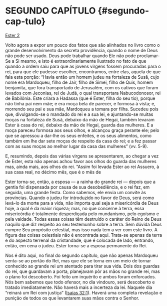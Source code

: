 # SEGUNDO CAPÍTULO {#segundo-cap-tulo}

[Ester 2](http://bibliaonline.com.br/acf/et/2)

Volto agora a expor um pouco dos fatos que são alinhados no livro como o grande desenvolvimento da secreta providência, quando o nome de Deus não pode ser usado. Deus pode trabalhar quando Ele não pode proclamar-Se a Si mesmo, e isto é extraordinariamente ilustrado no fato de que quando a ordem saiu para que as jovens virgens fossem procuradas para o rei, para que ele pudesse escolher, encontramos, entre elas, aquela de que fala esta porção: “Havia então um homem judeu na fortaleza de Susã, cujo nome era Mardoqueu, filho de Jair, filho de Simei, filho de Quis, homem benjamita, que fora transportado de Jerusalém, com os cativos que foram levados com Jeconias, rei de Judá, o qual transportara Nabucodonosor, rei de Babilônia. Este criara a Hadassa (que é Ester, filha do seu tio), porque não tinha pai nem mãe; e era moça bela de parecer, e formosa à vista; e, morrendo seu pai e sua mãe, Mardoqueu a tomara por filha. Sucedeu pois que, divulgando-se o mandado do rei e a sua lei, e ajuntando-se muitas moças na fortaleza de Susã, debaixo da mão de Hegai, também levaram Ester à casa do rei, debaixo da mão de Hegai, guarda das mulheres. E a moça pareceu formosa aos seus olhos, e alcançou graça perante ele; pelo que se apressou a dar-lhe os seus enfeites, e os seus alimentos, como também em lhe dar sete moças de respeito da casa do rei; e a fez passar com as suas moças ao melhor lugar da casa das mulheres” (vv. 5-9).

E, resumindo, depois das várias virgens se apresentarem, ao chegar a vez de Ester, esta não apenas achou favor aos olhos do guarda das mulheres mas, ainda mais, aos olhos do rei. “Assim foi levada Ester ao rei Assuero, à sua casa real, no décimo mês, que é o mês de

Ester torna-se, então, a esposa — a rainha do grande rei — depois que a gentia foi dispensada por causa de sua desobediência, e o rei faz, em seguida, uma grande festa. Como sabemos, ele envia um convite às províncias. Quando o judeu for introduzido no favor de Deus, será como levá-lo da morte para a vida, não importa qual seja a misericórdia de Deus hoje, a qual é da maior riqueza; mas, no que concerne à terra, essa misericórdia é totalmente desperdiçada pelo mundanismo, pelo egoísmo e pela vaidade. Todas essas coisas têm destruído o caráter do Reino de Deus naquilo que diz respeito ao seu testemunho sobre a terra. Sem dúvida Deus cumpre Seu propósito celestial, mas isso nada tem a ver com este livro. A figura das coisas celestiais não é encontrada aqui. Trata-se apenas da terra e do aspecto terrenal da cristandade, que é colocada de lado, entrando, então, em cena o judeu. Ester torna-se a esposa permanente do Rei.

Nos é dito aqui, no final do segundo capítulo, que não apenas Mardoqueu senta-se ao portão do Rei, mas que ele se torna em um meio de tornar conhecido ao grande rei um atentado para tirar sua vida. Dois dos guardas do rei, que guardavam a porta, planejavam pôr as mãos no grande rei, mas o plano foi descoberto. Foi feito um inquérito e ambos foram enforcados. Nós bem sabemos que todo ofensor, no dia vindouro, será descoberto e tratado imediatamente. Não haverá mais a incerteza da lei. Naquele dia “reinará um Rei com justiça” ([Isaías 32:1](http://bibliaonline.com.br/acf/is/32/1)). Haverá uma completa revelação e punição de todos os que levantarem suas mãos contra o Senhor.